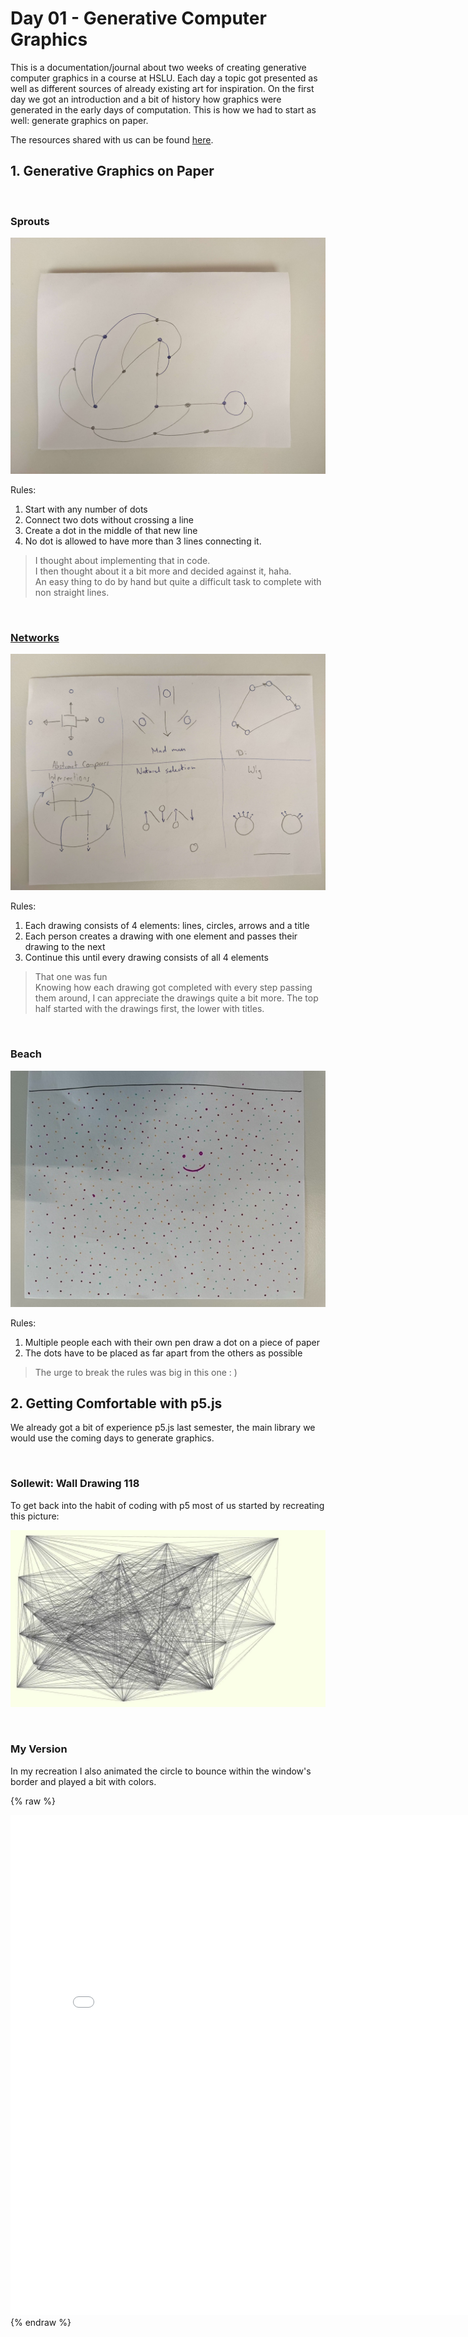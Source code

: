 # Day 01 - Generative Computer Graphics

This is a documentation/journal about two weeks of creating generative computer graphics in a course at HSLU. Each day a topic got presented as well as different sources of already existing art for inspiration. On the first day we got an introduction and a bit of history how graphics were generated in the early days of computation. This is how we had to start as well: generate graphics on paper. 

The resources shared with us can be found [here](https://github.com/digitalideation/gencg_h2101).

## 1. Generative Graphics on Paper

<br>

### Sprouts
![Sprouts](content/day01/sprouts.jpg)

Rules:
1. Start with any number of dots
2. Connect two dots without crossing a line
3. Create a dot in the middle of that new line
4. No dot is allowed to have more than 3 lines connecting it.

>I thought about implementing that in code. <br> I then thought about it a bit more and decided against it, haha. <br>An easy thing to do by hand but quite a difficult task to complete with non straight lines.

<br>

### [Networks](https://conditionaldesign.org/workshops/networks/)
![Networks](content/day01/dontremember.jpg)

Rules:
1. Each drawing consists of 4 elements: lines, circles, arrows and a title
2. Each person creates a drawing with one element and passes their drawing to the next
3. Continue this until every drawing consists of all 4 elements

>That one was fun
<br> Knowing how each drawing got completed with every step passing them around, I can appreciate the drawings quite a bit more. The top half started with the drawings first, the lower with titles.

<br>

### Beach
![Beach](content/day01/beach.jpg)

Rules:
1. Multiple people each with their own pen draw a dot on a piece of paper
2. The dots have to be placed as far apart from the others as possible

>The urge to break the rules was big in this one : )

## 2. Getting Comfortable with p5.js 
We already got a bit of experience p5.js last semester, the main library we would use the coming days to generate graphics. 

<br>

### Sollewit: Wall Drawing 118
To get back into the habit of coding with p5 most of us started by recreating this picture:

![Inspiration](content/day01/test.jpg)

<br>

### My Version
In my recreation I also animated the circle to bounce within the window's border and played a bit with colors.

{% raw %}
<iframe src="content/day01/01/embed.html" width="800" height="800" frameborder="no"></iframe>
{% endraw %}

